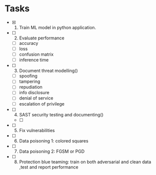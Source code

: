 # Tasks
- [x] 1. Train ML model in python application.
- [ ] 2. Evaluate performance
    - [ ] accuracy
    - [ ] loss
    - [ ] confusion matrix
    - [ ] inference time
- [ ] 3. Document threat modelling()
    - [ ] spoofing
    - [ ] tampering
    - [ ] repudiation
    - [ ] info disclosure
    - [ ] denial of service
    - [ ] escalation of privilege
- [ ] 4. SAST security testing and documenting()
    - [ ] 
- [ ] 5. Fix vulnerabilities
- [ ] 6. Data poisoning 1: colored squares
- [ ] 7. Data poisoning 2: FGSM or PGD
- [ ] 8. Protection blue teaming: train on both adversarial and clean data ,test and report performance
